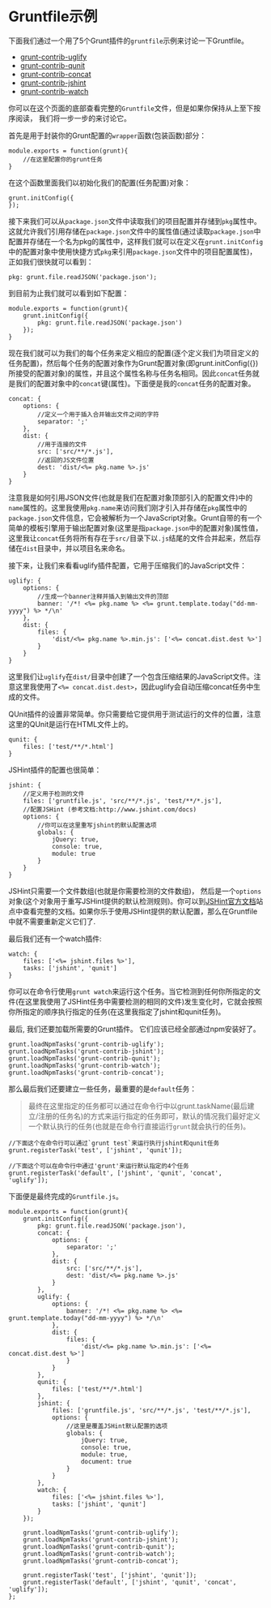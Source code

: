 # Gruntfile示例

下面我们通过一个用了5个Grunt插件的`gruntfile`示例来讨论一下Gruntfile。

+ [grunt-contrib-uglify](https://github.com/gruntjs/grunt-contrib-uglify)
+ [grunt-contrib-qunit](https://github.com/gruntjs/grunt-contrib-qunit)
+ [grunt-contrib-concat](https://github.com/gruntjs/grunt-contrib-concat)
+ [grunt-contrib-jshint](https://github.com/gruntjs/grunt-contrib-jshint)
+ [grunt-contrib-watch](https://github.com/gruntjs/grunt-contrib-watch)

你可以在这个页面的底部查看完整的`Gruntfile`文件，但是如果你保持从上至下按序阅读， 我们将一步一步的来讨论它。

首先是用于封装你的Grunt配置的`wrapper`函数(包装函数)部分：

	module.exports = function(grunt){
		//在这里配置你的grunt任务
	}
	
在这个函数里面我们以初始化我们的配置(任务配置)对象：

	grunt.initConfig({
	});

接下来我们可以从`package.json`文件中读取我们的项目配置并存储到`pkg`属性中。这就允许我们引用存储在`package.json`文件中的属性值(通过读取`package.json`中配置并存储在一个名为pkg的属性中，这样我们就可以在定义在`grunt.initConfig`中的配置对象中使用快捷方式`pkg`来引用`package.json`文件中的项目配置属性)，正如我们很快就可以看到：

	pkg: grunt.file.readJSON('package.json');
	
到目前为止我们就可以看到如下配置：

	module.exports = function(grunt){
		grunt.initConfig({
			pkg: grunt.file.readJSON('package.json')
		});
	}
	
现在我们就可以为我们的每个任务来定义相应的配置(逐个定义我们为项目定义的任务配置)，然后每个任务的配置对象作为Grunt配置对象(即grunt.initConfig({})所接受的配置对象)的属性，并且这个属性名称与任务名相同。因此`concat`任务就是我们的配置对象中的`concat`键(属性)。下面便是我的`concat`任务的配置对象。

	concat: {
		options: {
			//定义一个用于插入合并输出文件之间的字符
			separator: ';'
		},
		dist: {
			//用于连接的文件
			src: ['src/**/*.js'],
			//返回的JS文件位置
			dest: 'dist/<%= pkg.name %>.js'
		}
	}

注意我是如何引用JSON文件(也就是我们在配置对象顶部引入的配置文件)中的`name`属性的。这里我使用`pkg.name`来访问我们刚才引入并存储在`pkg`属性中的`package.json`文件信息，它会被解析为一个JavaScript对象。Grunt自带的有一个简单的模板引擎用于输出配置对象(这里是指`package.json`中的配置对象)属性值，这里我让`concat`任务将所有存在于`src/`目录下以`.js`结尾的文件合并起来，然后存储在`dist`目录中，并以项目名来命名。

接下来，让我们来看看uglify插件配置，它用于压缩我们的JavaScript文件：

	uglify: {
		options: {
			//生成一个banner注释并插入到输出文件的顶部
			banner: '/*! <%= pkg.name %> <%= grunt.template.today("dd-mm-yyyy") %> */\n'
		},
		dist: {
			files: {
				'dist/<%= pkg.name %>.min.js': ['<%= concat.dist.dest %>']
			}
		}
	}

这里我们让`uglify`在`dist/`目录中创建了一个包含压缩结果的JavaScript文件。注意这里我使用了`<%= concat.dist.dest>`，因此uglify会自动压缩concat任务中生成的文件。

QUnit插件的设置非常简单。你只需要给它提供用于测试运行的文件的位置，注意这里的QUnit是运行在HTML文件上的。

	qunit: {
		files: ['test/**/*.html']
	}
	
JSHint插件的配置也很简单：

	jshint: {
		//定义用于检测的文件
		files: ['gruntfile.js', 'src/**/*.js', 'test/**/*.js'],
		//配置JSHint (参考文档:http://www.jshint.com/docs)
		options: {
			//你可以在这里重写jshint的默认配置选项
			globals: {
				jQuery: true,
				console: true,
				module: true
			}
		}
	}

JSHint只需要一个文件数组(也就是你需要检测的文件数组)， 然后是一个`options`对象(这个对象用于重写JSHint提供的默认检测规则)。你可以到[JSHint官方文档](http://www.jshint.com/docs/)站点中查看完整的文档。如果你乐于使用JSHint提供的默认配置，那么在Gruntfile中就不需要重新定义它们了.

最后我们还有一个watch插件:

	watch: {
		files: ['<%= jshint.files %>'],
		tasks: ['jshint', 'qunit']
	}

你可以在命令行使用`grunt watch`来运行这个任务。当它检测到任何你所指定的文件(在这里我使用了JSHint任务中需要检测的相同的文件)发生变化时，它就会按照你所指定的顺序执行指定的任务(在这里我指定了jshint和qunit任务)。

最后, 我们还要加载所需要的Grunt插件。 它们应该已经全部通过npm安装好了。

	grunt.loadNpmTasks('grunt-contrib-uglify');
	grunt.loadNpmTasks('grunt-contrib-jshint');
	grunt.loadNpmTasks('grunt-contrib-qunit');
	grunt.loadNpmTasks('grunt-contrib-watch');
	grunt.loadNpmTasks('grunt-contrib-concat');
	
那么最后我们还要建立一些任务，最重要的是`default`任务：

> 最终在这里指定的任务都可以通过在命令行中以grunt.taskName(最后建立/注册的任务名)的方式来运行指定的任务即可，默认的情况我们最好定义一个默认执行的任务(也就是在命令行直接运行`grunt`就会执行的任务)。

	//下面这个在命令行可以通过`grunt test`来运行执行jshint和qunit任务
	grunt.registerTask('test', ['jshint', 'qunit']);
	
	//下面这个可以在命令行中通过'grunt'来运行默认指定的4个任务
	grunt.registerTask('default', ['jshint', 'qunit', 'concat', 'uglify']);
	
下面便是最终完成的`Gruntfile.js`。
	
	module.exports = function(grunt){
		grunt.initConfig({
			pkg: grunt.file.readJSON('package.json'),
			concat: {
				options: {
					separator: ';'
				},
				dist: {
					src: ['src/**/*.js'],
					dest: 'dist/<%= pkg.name %>.js'
				}
			},
			uglify: {
				options: {
					banner: '/*! <%= pkg.name %> <%= grunt.template.today("dd-mm-yyyy") %> */\n'
				},
				dist: {
					files: {
						'dist/<%= pkg.name %>.min.js': ['<%= concat.dist.dest %>']
					}
				}
			},
			qunit: {
				files: ['test/**/*.html']
			},
			jshint: {
				files: ['gruntfile.js', 'src/**/*.js', 'test/**/*.js'],
				options: {
					//这里是覆盖JSHint默认配置的选项
					globals: {
						jQuery: true,
						console: true,
						module: true,
						document: true
					}
				}
			},
			watch: {
				files: ['<%= jshint.files %>'],
				tasks: ['jshint', 'qunit']
			}
		});
		
		grunt.loadNpmTasks('grunt-contrib-uglify');
		grunt.loadNpmTasks('grunt-contrib-jshint');
		grunt.loadNpmTasks('grunt-contrib-qunit');
		grunt.loadNpmTasks('grunt-contrib-watch');
		grunt.loadNpmTasks('grunt-contrib-concat');
		
		grunt.registerTask('test', ['jshint', 'qunit']);
		grunt.registerTask('default', ['jshint', 'qunit', 'concat', 'uglify']);
	};